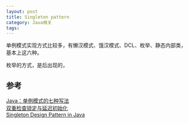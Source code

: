 ```yaml
---
layout: post
title: Singleton pattern
category: Java相关
tags: 
---
```


单例模式实现方式比较多，有懒汉模式、饿汉模式、DCL、枚举、静态内部类，基本上这六种。

枚举的方式，是后出现的，
## 参考 ##
[Java：单例模式的七种写法](http://www.blogjava.net/kenzhh/archive/2016/03/28/357824.html)  
[双重检查锁定与延迟初始化](http://www.infoq.com/cn/articles/double-checked-locking-with-delay-initialization)  
[Singleton Design Pattern in Java](https://howtodoinjava.com/design-patterns/creational/singleton-design-pattern-in-java/)